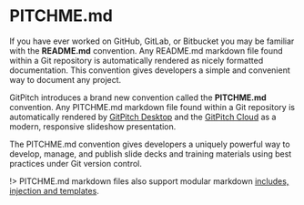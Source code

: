 # PITCHME.md

If you have ever worked on GitHub, GitLab, or Bitbucket you may be familiar with the **README.md** convention. Any README.md markdown file found within a Git repository is automatically rendered as nicely formatted documentation. This convention gives developers a simple and convenient way to document any project.

GitPitch introduces a brand new convention called the **PITCHME.md** convention. Any PITCHME.md markdown file found within a Git repository is automatically rendered by [GitPitch Desktop](/desktop/) and the [GitPitch Cloud](/cloud/) as a modern, responsive slideshow presentation.

The PITCHME.md convention gives developers a uniquely powerful way to develop, manage, and publish slide decks and training materials using best practices under Git version control.

!> PITCHME.md markdown files also support modular markdown [includes, injection and templates](/modular-markdown/).

